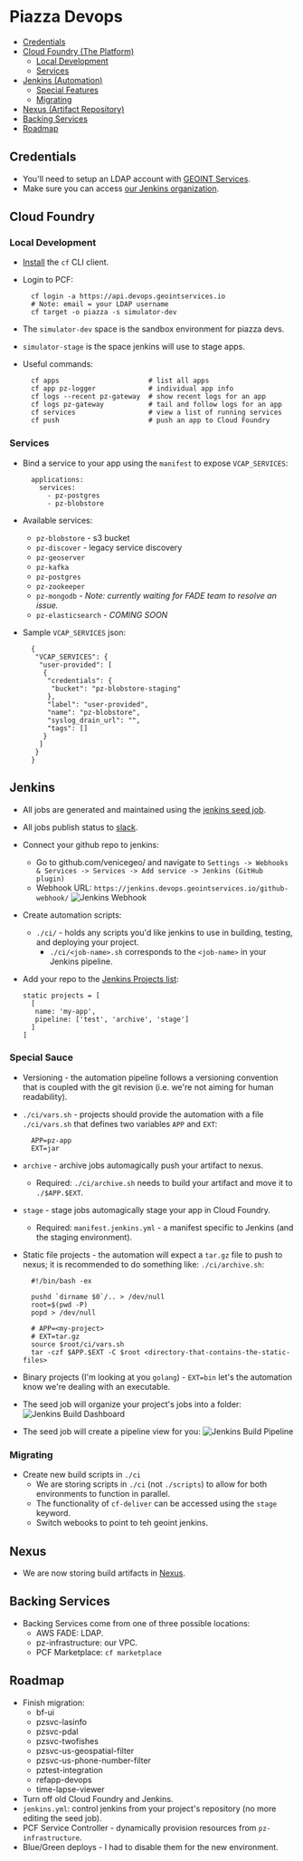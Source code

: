 # Piazza Devops

* [Credentials](#credentials)
* [Cloud Foundry (The Platform)](#cloud-foundry)
  - [Local Development](#local-development)
  - [Services](#services)
* [Jenkins (Automation)](#jenkins)
  - [Special Features](#special-sauce)
  - [Migrating](#migrating)
* [Nexus (Artifact Repository)](#nexus)
* [Backing Services](#backing-services)
* [Roadmap](#roadmap)

## Credentials

* You'll need to setup an LDAP account with [GEOINT Services](https://accounts.geointservices.io/).
* Make sure you can access [our Jenkins organization](https://jenkins.devops.geointservices.io/job/piazza/).

## Cloud Foundry

### Local Development
* [Install](https://github.com/cloudfoundry/cli#downloads) the `cf` CLI client.
* Login to PCF:

  ```
    cf login -a https://api.devops.geointservices.io
    # Note: email = your LDAP username
    cf target -o piazza -s simulator-dev
  ```

* The `simulator-dev` space is the sandbox environment for piazza devs.
* `simulator-stage` is the space jenkins will use to stage apps.
* Useful commands:

  ```
    cf apps                      # list all apps
    cf app pz-logger             # individual app info
    cf logs --recent pz-gateway  # show recent logs for an app
    cf logs pz-gateway           # tail and follow logs for an app
    cf services                  # view a list of running services
    cf push                      # push an app to Cloud Foundry
  ```

### Services
* Bind a service to your app using the `manifest` to expose `VCAP_SERVICES`:

  ```
    applications:
      services:
        - pz-postgres
        - pz-blobstore
  ```

* Available services:
  - `pz-blobstore` - s3 bucket
  - `pz-discover` - legacy service discovery
  - `pz-geoserver`
  - `pz-kafka`
  - `pz-postgres`
  - `pz-zookeeper`
  - `pz-mongodb` - *Note: currently waiting for FADE team to resolve an issue.*
  - `pz-elasticsearch` - *COMING SOON*
* Sample `VCAP_SERVICES` json:

  ```
    {
     "VCAP_SERVICES": {
      "user-provided": [
       {
        "credentials": {
         "bucket": "pz-blobstore-staging"
        },
        "label": "user-provided",
        "name": "pz-blobstore",
        "syslog_drain_url": "",
        "tags": []
       }
      ]
     }
    }
  ```

## Jenkins

* All jobs are generated and maintained using the [jenkins seed job](https://github.com/venicegeo/jenkins/tree/geoint).
* All jobs publish status to [slack](https://venicegeo.slack.com/messages/jenkins/).
* Connect your github repo to jenkins:
  - Go to github.com/venicegeo/<your-repository> and navigate to `Settings -> Webhooks & Services -> Services -> Add service -> Jenkins (GitHub plugin)`
  - Webhook URL: `https://jenkins.devops.geointservices.io/github-webhook/`
![Jenkins Webhook](./img/jenkins-webhook.png)
* Create automation scripts:
  - `./ci/` - holds any scripts you'd like jenkins to use in building, testing, and deploying your project.
    - `./ci/<job-name>.sh` corresponds to the `<job-name>` in your Jenkins pipeline.
* Add your repo to the [Jenkins Projects list](https://github.com/venicegeo/jenkins/blob/geoint/Projects.groovy):

    ```
    static projects = [
      [
       name: 'my-app',
       pipeline: ['test', 'archive', 'stage']
      ]
    ]
    ```

### Special Sauce
* Versioning - the automation pipeline follows a versioning convention that is coupled with the git revision (i.e. we're not aiming for human readability).
* `./ci/vars.sh` - projects should provide the automation with a file `./ci/vars.sh` that defines two variables `APP` and `EXT`:

  ```
    APP=pz-app
    EXT=jar
  ```

* `archive` - archive jobs automagically push your artifact to nexus.
  - Required: `./ci/archive.sh` needs to build your artifact and move it to `./$APP.$EXT`.
* `stage` - stage jobs automagically stage your app in Cloud Foundry.
  - Required: `manifest.jenkins.yml` - a manifest specific to Jenkins (and the staging environment).
* Static file projects - the automation will expect a `tar.gz` file to push to nexus; it is recommended to do something like: `./ci/archive.sh`:

  ```
    #!/bin/bash -ex

    pushd `dirname $0`/.. > /dev/null
    root=$(pwd -P)
    popd > /dev/null

    # APP=<my-project>
    # EXT=tar.gz
    source $root/ci/vars.sh
    tar -czf $APP.$EXT -C $root <directory-that-contains-the-static-files>
  ```

* Binary projects (I'm looking at you `golang`) - `EXT=bin` let's the automation know we're dealing with an executable.
* The seed job will organize your project's jobs into a folder:
![Jenkins Build Dashboard](./img/jenkins-dashboard.png)
* The seed job will create a pipeline view for you:
![Jenkins Build Pipeline](./img/jenkins-pipeline.png)

### Migrating

* Create new build scripts in `./ci`
  - We are storing scripts in `./ci` (not `./scripts`) to allow for both environments to function in parallel.
  - The functionality of `cf-deliver` can be accessed using the `stage` keyword.
  - Switch webooks to point to teh geoint jenkins.

## Nexus

* We are now storing build artifacts in [Nexus](https://nexus.devops.geointservices.io/#welcome).

## Backing Services

* Backing Services come from one of three possible locations:
  - AWS FADE: LDAP.
  - pz-infrastructure: our VPC.
  - PCF Marketplace: `cf marketplace`

## Roadmap

* Finish migration:
  - bf-ui							
  - pzsvc-lasinfo						
  - pzsvc-pdal						
  - pzsvc-twofishes						
  - pzsvc-us-geospatial-filter				
  - pzsvc-us-phone-number-filter				
  - pztest-integration					
  - refapp-devops						
  - time-lapse-viewer					
* Turn off old Cloud Foundry and Jenkins.
* `jenkins.yml`: control jenkins from your project's repository (no more editing the seed job).
* PCF Service Controller - dynamically provision resources from `pz-infrastructure`.
* Blue/Green deploys - I had to disable them for the new environment.

